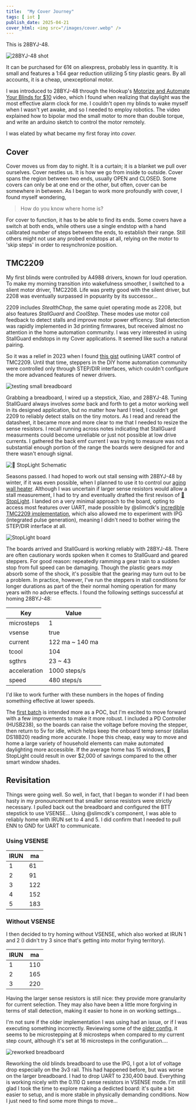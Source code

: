 ```yaml
---
title:  "My Cover Journey"
tags: [ iot ]
publish_date: 2025-04-21
cover_html: <img src="/images/cover.webp" />
---
```


This is 28BYJ-48.

![28BYJ-48 shot](/images/28byj48.webp)

It can be purchased for 61¢ on aliexpress, probably less in quantity. It is
small and features a 1:64 gear reduction utilizing 5 tiny plastic gears. By all
accounts, it is a cheap, unexceptional motor.

I was introduced to 28BYJ-48 through the Hookup's
[Motorize and Automate Your Blinds for $10](https://www.youtube.com/watch?v=1O_1gUFumQM)
video, which I found when realizing that daylight was the most effective alarm
clock for me. I couldn't open my blinds to wake myself when I wasn't yet awake,
and so I needed to employ robotics. The video explained how to bipolar mod the
small motor to more than double torque, and write an arduino sketch to control
the motor remotely.

I was elated by what became my first foray into _cover._

## Cover

Cover moves us from day to night. It is a curtain; it is a blanket we pull over
ourselves. Cover nestles us. It is how we go from inside to outside. Cover spans
the region between two ends, usually OPEN and CLOSED. Some covers can only be at
one end or the other, but often, cover can be somewhere in between. As I began
to work more profoundly with cover, I found myself wondering,

> How do you know where home is?

For cover to function, it has to be able to find its ends. Some covers have a
switch at both ends, while others use a single endstop with a hand calibrated
number of steps between the ends, to establish their range. Still others might
not use any probed endstops at all, relying on the motor to 'skip steps' in
order to resynchronize position.

## TMC2209

My first blinds were controlled by A4988 drivers, known for loud operation. To
make my morning transition into wakefulness smoother, I switched to a slient
motor driver, TMC2208. Life was pretty good with the silent driver, but 2208 was
eventually surpassed in popuarity by its successor...

2209 includes _StealthChop_, the same quiet operating mode as 2208, but also
features _StallGuard_ and _CoolStep_. These modes use motor coil feedback to
detect stalls and improve motor power efficency. Stall detection was rapidly
implemented in 3d printing firmwares, but received almost no attention in the
home automation community. I was very interested in using StallGuard endstops in
my Cover applications. It seemed like such a natural pairing.

So it was a relief in 2023 when I found
[this gist](https://gist.github.com/lumascet/a5c48c3dc1ceab02f714735f8811b1ca)
outlining UART control of TMC2209. Until that time, steppers in the DIY home
automation community were controlled only through STEP/DIR interfaces, which
couldn't configure the more advanced features of newer drivers.

![testing small breadboard](/images/breadboard_small.webp)

Grabbing a breadboard, I wired up a stepstick, Xiao, and 28BYJ-48. Tuning
StallGuard always involves _some_ back and forth to get a motor working well in
its designed application, but no matter how hard I tried, I couldn't get 2209 to
reliably detect stalls on the tiny motors. As I read and reread the datasheet,
it became more and more clear to me that I needed to resize the sense resistors.
I recall running across notes indicating that StallGuard measurments could
become unreliable or just not possible at low drive currents. I gathered the
back emf current I was trying to measure was not a substantial enough portion of
the range the boards were designed for and there wasn't enough signal.

![🚦 StopLight Schematic](https://raw.githubusercontent.com/willpuckett/stoplight/refs/heads/main/.images/stoplight.svg)

Seasons passed. I had hoped to work out stall sensing with 28BYJ-48 by winter,
if it was even possible, when I planned to use it to control our
[aging wall heater](https://www.printables.com/model/777753-wall-heater-tamer-using-stoplight-controller).
Although I was uncertain if larger sense resistors would allow a stall
measurement, I had to try and eventually drafted the first revison of
[🚦 StopLight](https://github.com/willpuckett/stoplight). I landed on a very
minimal approach to the board, opting to access most features over UART, made
possible by @slimcdk's
[incredible TMC2209 implementation](https://github.com/slimcdk/esphome-custom-components),
which also allowed me to experiment with IPG (integrated pulse generation),
meaning I didn't need to bother wiring the STEP/DIR interface at all.

![StopLight board](/images/stoplight.webp)

The boards arrived and StallGuard is working reliably with 28BYJ-48. There are
often cautionary words spoken when it comes to StallGuard and geared steppers.
For good reason: repeatedly ramming a gear train to a sudden stop from full
speed can be damaging. Though the plastic gears _may_ absorb some of the shock,
it's possible that the gearing may turn out to be a problem. In practice,
however, I've run the steppers in stall conditions for longer durations as part
of the their normal homing operation for many years with no adverse effects. I
found the following settings successful at homing 28BYJ-48:

| Key          | Value           |
| ------------ | --------------- |
| microsteps   | 1               |
| vsense       | true            |
| current      | 122 ma ~ 140 ma |
| tcool        | 104             |
| sgthrs       | 23 ~ 43         |
| acceleration | 1000 steps/s    |
| speed        | 480 steps/s     |

I'd like to work further with these numbers in the hopes of finding something
effective at lower speeds.

The [first batch](https://octule.com/listing/1891073906/stoplight) is intended
more as a POC, but I'm excited to move forward with a few improvements to make
it more robust. I included a PD Controller (HUSB238), so the boards can raise
the voltage before moving the stepper, then return to 5v for idle, which helps
keep the onboard temp sensor (dallas DS18B20) reading more accurate. I hope this
cheap, easy way to move and home a large variety of household elements can make
automated daylighting more accessible. If the average home has 15 windows,
🚦StopLight could result in over $2,000 of savings compared to the other smart
window shades.

## Revisitation

Things were going well. So well, in fact, that I began to wonder if I had been
hasty in my pronouncement that smaller sense resistors were strictly necessary.
I pulled back out the breadboard and configured the BTT stepstick to use
VSENSE... Using @slimcdk's component, I was able to reliably home with IRUN set
to 4 and 5. I did confirm that I needed to pull ENN to GND for UART to
communicate.

### Using VSENSE

| IRUN | ma  |
| ---- | --- |
| 1    | 61  |
| 2    | 91  |
| 3    | 122 |
| 4    | 152 |
| 5    | 183 |

### Without VSENSE

I then decided to try homing without VSENSE, which also worked at IRUN 1 and 2
(I didn't try 3 since that's getting into motor frying territory).

| IRUN | ma  |
| ---- | --- |
| 1    | 110 |
| 2    | 165 |
| 3    | 220 |

Having the larger sense resistors is still nice: they provide more granularity
for current selection. They may also have been a little more forgiving in terms
of stall detection, making it easier to hone in on working settings...

I'm not sure if the older implementation I was using had an issue, or if I was
executing something incorrectly. Reviewing some of the
[older config](https://github.com/willpuckett/homeassistant/blob/38ccfee0bda9263d6cda2358f977e30c2166889e/esphome/heater.yaml),
it seems to be microstepping at 8 microsteps when compared to my current step
count, although it's set at 16 microsteps in the configuration.... 

![reworked breadboard](/images/blindandbreadboard.webp)

Reworking the old blinds breadboard to use the IPG, I got a lot of voltage drop
especially on the 3v3 rail. This had happened before, but was worse on the
larger breadboard. I had to drop UART to 230,400 baud. Everything is working
nicely with the 0.110 Ω sense resistors in VSENSE mode. I'm still glad I took
the time to explore making a dedicted board: it's quite a bit easier to setup,
and is more stable in physically demanding conditions. Now I just need to find
some more things to move...
